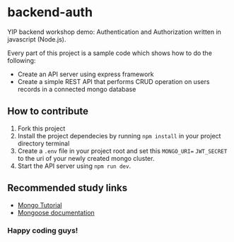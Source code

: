 # backend-auth

YIP backend workshop demo: Authentication and Authorization written in
javascript (Node.js).

Every part of this project is a sample code which shows how to do the following:

- Create an API server using express framework
- Create a simple REST API that performs CRUD operation on users records in a
  connected mongo database

## How to contribute

1. Fork this project
2. Install the project dependecies by running `npm install` in your project
   directory terminal
3. Create a `.env` file in your project root and set this `MONGO_URI=`
   `JWT_SECRET` to the uri of your newly created mongo cluster.
4. Start the API server using `npm run dev`.

## Recommended study links

- [Mongo Tutorial](https://www.youtube.com/playlist?list=PL4cUxeGkcC9h77dJ-QJlwGlZlTd4ecZOA)
- [Mongoose documentation](https://mongoosejs.com/docs/guide.html)

### Happy coding guys!
